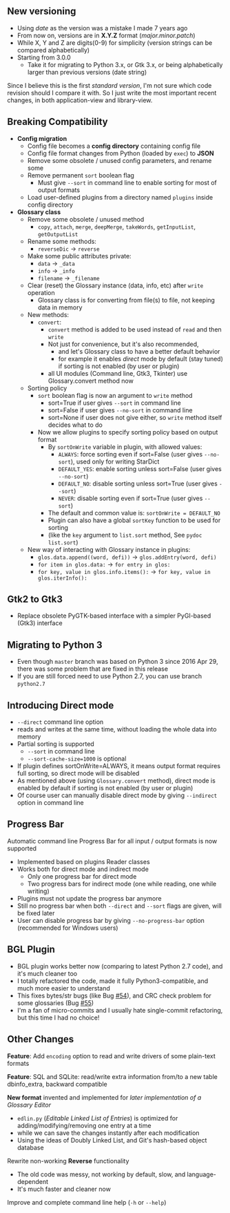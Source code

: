 New versioning
--------------
* Using *date* as the version was a mistake I made 7 years ago
* From now on, versions are in **X.Y.Z** format (*major.minor.patch*)
* While X, Y and Z are digits(0-9) for simplicity (version strings can be compared alphabetically)
* Starting from 3.0.0
    + Take it for migrating to Python 3.x, or Gtk 3.x, or being alphabetically larger than previous versions (date string)


Since I believe this is the first *standard version*, I'm not sure which code revision should I compare it with. So I just write the most important recent changes, in both application-view and library-view.


Breaking Compatibility
----------------------
* **Config migration**
    + Config file becomes a **config directory** containing config file
    + Config file format changes from Python (loaded by `exec`) to **JSON**
    + Remove some obsolete / unused config parameters, and rename some
    + Remove permanent `sort` boolean flag
        * Must give `--sort` in command line to enable sorting for most of output formats
    + Load user-defined plugins from a directory named `plugins` inside config directory
* **Glossary class**
    + Remove some obsolete / unused method
        * `copy`, `attach`, `merge`, `deepMerge`, `takeWords`, `getInputList`, `getOutputList`
    + Rename some methods:
        * `reverseDic` -> `reverse`
    + Make some public attributes private:
        * `data` -> `_data`
        * `info` -> `_info`
        * `filename` -> `_filename`
    + Clear (reset) the Glossary instance (data, info, etc) after `write` operation
        * Glossary class is for converting from file(s) to file, not keeping data in memory
    + New methods:
        * `convert`:
            + `convert` method is added to be used instead of `read` and then `write`
            + Not just for convenience, but it's also recommended,
                * and let's Glossary class to have a better default behavior
                * for example it enables *direct* mode by default (stay tuned) if sorting is not enabled (by user or plugin)
            + all UI modules (Command line, Gtk3, Tkinter) use Glossary.convert method now
    + Sorting policy
        * `sort` boolean flag is now an argument to `write` method
            + sort=True if user gives `--sort` in command line
            + sort=False if user gives `--no-sort` in command line
            + sort=None if user does not give either, so `write` method itself decides what to do
        * Now we allow plugins to specify sorting policy based on output format
            + By `sortOnWrite` variable in plugin, with allowed values:
                * `ALWAYS`: force sorting even if sort=False (user gives `--no-sort`), used only for writing StarDict
                * `DEFAULT_YES`: enable sorting unless sort=False (user gives `--no-sort`)
                * `DEFAULT_NO`: disable sorting unless sort=True (user gives `--sort`)
                * `NEVER`: disable sorting even if sort=True (user gives `--sort`)
            + The default and common value is: `sortOnWrite = DEFAULT_NO`
            + Plugin can also have a global `sortKey` function to be used for sorting
            + (like the `key` argument to `list.sort` method, See `pydoc list.sort`)
    + New way of interacting with Glossary instance in plugins:
        * `glos.data.append((word, defi))` -> `glos.addEntry(word, defi)`
        * `for item in glos.data:` -> `for entry in glos:`
        * `for key, value in glos.info.items():` -> `for key, value in glos.iterInfo():`

Gtk2 to Gtk3
------------
* Replace obsolete PyGTK-based interface with a simpler PyGI-based (Gtk3) interface

Migrating to Python 3
---------------------
* Even though `master` branch was based on Python 3 since 2016 Apr 29, there was some problem that are fixed in this release
* If you are still forced need to use Python 2.7, you can use branch `python2.7`

Introducing Direct mode
----------------------------------------------
* `--direct` command line option
* reads and writes at the same time, without loading the whole data into memory
* Partial sorting is supported
    + `--sort` in command line
    + `--sort-cache-size=1000` is optional
* If plugin defines sortOnWrite=ALWAYS, it means output format requires full sorting, so direct mode will be disabled
* As mentioned above (using `Glossary.convert` method), direct mode is enabled by default if sorting is not enabled (by user or plugin)
* Of course user can manually disable direct mode by giving `--indirect` option in command line

Progress Bar
------------
Automatic command line Progress Bar for all input / output formats is now supported
* Implemented based on plugins Reader classes
* Works both for direct mode and indirect mode
    + Only one progress bar for direct mode
    + Two progress bars for indirect mode (one while reading, one while writing)
* Plugins must not update the progress bar anymore
* Still no progress bar when both `--direct` and `--sort` flags are given, will be fixed later
* User can disable progress bar by giving `--no-progress-bar` option (recommended for Windows users)

BGL Plugin
----------
* BGL plugin works better now (comparing to latest Python 2.7 code), and it's much cleaner too
* I totally refactored the code, made it fully Python3-compatible, and much more easier to understand
* This fixes bytes/str bugs (like Bug [#54](https://github.com/ilius/pyglossary/issues/54)), and CRC check problem for some glossaries (Bug [#55](https://github.com/ilius/pyglossary/issues/55))
* I'm a fan of micro-commits and I usually hate single-commit refactoring, but this time I had no choice!

Other Changes
-------------

**Feature**: Add `encoding` option to read and write drivers of some plain-text formats

**Feature**: SQL and SQLite: read/write extra information from/to a new table dbinfo_extra, backward compatible

**New format** invented and implemented for *later implementation of a Glossary Editor*
* `edlin.py` (*Editable Linked List of Entries*) is optimized for adding/modifying/removing one entry at a time
* while we can save the changes instantly after each modification
* Using the ideas of Doubly Linked List, and Git's hash-based object database

Rewrite non-working **Reverse** functionality
* The old code was messy, not working by default, slow, and language-dependent
* It's much faster and cleaner now

Improve and complete command line help (`-h` or `--help`)

